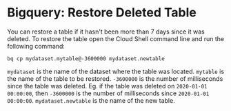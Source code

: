 # Bigquery: Restore Deleted Table

You can restore a table if it hasn't been more than 7 days since it was deleted. 
To restore the table open the Cloud Shell command line and run the following command:

```shell
bq cp mydataset.mytable@-3600000 mydataset.newtable
```

`mydataset` is the name of the dataset where the table was located.
`mytable` is the name of the table to be restored.
`-3600000` is the number of milliseconds since the table was deleted. Eg. if the table was deleted on `2020-01-01 00:00:00`, then `-3600000` is the number of milliseconds since `2020-01-01 00:00:00`.
`mydataset.newtable` is the name of the new table.
